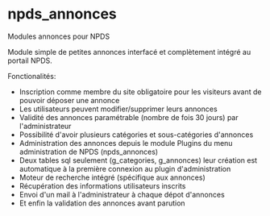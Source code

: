 # npds_annonces
Modules annonces pour NPDS

Module simple de petites annonces interfacé et complètement intégré au portail NPDS.

Fonctionalités:
* Inscription comme membre du site obligatoire pour les visiteurs avant de pouvoir déposer une annonce
* Les utilisateurs peuvent modifier/supprimer leurs annonces
* Validité des annonces paramétrable (nombre de fois 30 jours) par l'administrateur
* Possibilité d'avoir plusieurs catégories et sous-catégories d'annonces
* Administration des annonces depuis le module Plugins du menu administration de NPDS (npds_annonces)
* Deux tables sql seulement (g_categories, g_annonces) leur création est automatique à la première connexion au  plugin d'administration
* Moteur de recherche intégré (spécifique aux annonces)
* Récupération des informations utilisateurs inscrits
* Envoi d'un mail à l'administrateur à chaque dépot d'annonces
* Et enfin la validation des annonces avant parution
